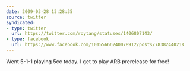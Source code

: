 ```yaml
---
date: 2009-03-28 13:28:35
source: twitter
syndicated:
- type: twitter
  url: https://twitter.com/roytang/statuses/1406807143/
- type: facebook
  url: https://www.facebook.com/10155666240078912/posts/78382440218
---
```


Went 5-1-1 playing 5cc today. I get to play ARB prerelease for free!
